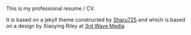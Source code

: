 This is my professional resume / CV.

It is based on a jekyll theme constructed by [Sharu725](https://github.com/sharu725/online-cv) and which is based on a design by Xiaoying Riley at [3rd Wave Media](http://themes.3rdwavemedia.com/)
